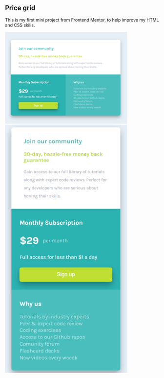 ## Price grid

This is my first mini project from Frontend Mentor, to help improve my HTML and CSS skills.

<div>
  <img src="https://raw.githubusercontent.com/anacrispee/price-grid/main/images/desktop-version.png" alt="Desktop version" width="400px">
  <img src="https://raw.githubusercontent.com/anacrispee/price-grid/main/images/mobile-version.png" alt="Mobile version" width="400px">
</div>
